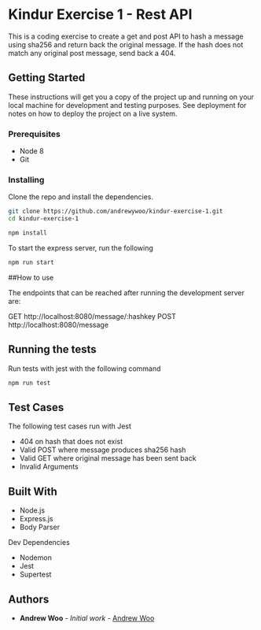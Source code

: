 # Kindur Exercise 1 - Rest API

This is a coding exercise to create a get and post API to hash a message using sha256 and return back the original message. If the hash does not match any original post message, send back a 404.

## Getting Started

These instructions will get you a copy of the project up and running on your local machine for development and testing purposes. See deployment for notes on how to deploy the project on a live system.

### Prerequisites

- Node 8
- Git

### Installing

Clone the repo and install the dependencies.

```bash
git clone https://github.com/andrewywoo/kindur-exercise-1.git
cd kindur-exercise-1
```

```bash
npm install
```

To start the express server, run the following

```bash
npm run start
```

##How to use

The endpoints that can be reached after running the development server are:

GET http://localhost:8080/message/:hashkey
POST http://localhost:8080/message

## Running the tests

Run tests with jest with the following command

```bash
npm run test
```

## Test Cases

The following test cases run with Jest

- 404 on hash that does not exist
- Valid POST where message produces sha256 hash
- Valid GET where original message has been sent back
- Invalid Arguments

## Built With

- Node.js
- Express.js
- Body Parser

Dev Dependencies

- Nodemon
- Jest
- Supertest

## Authors

- **Andrew Woo** - _Initial work_ - [Andrew Woo](https://github.com/andrewywoo)
